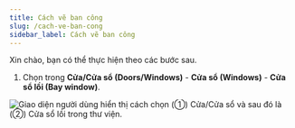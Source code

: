 ```yaml
---
title: Cách vẽ ban công
slug: /cach-ve-ban-cong
sidebar_label: Cách vẽ ban công
---
```


Xin chào, bạn có thể thực hiện theo các bước sau.

1. Chọn trong **Cửa/Cửa sổ (Doors/Windows)** - **Cửa sổ (Windows)** - **Cửa sổ lồi (Bay window)**.

![Giao diện người dùng hiển thị cách chọn (①) Cửa/Cửa sổ và sau đó là (②) Cửa sổ lồi trong thư viện.](https://storage.googleapis.com/jegavn_kb/images/44b5695b-97b4-40a6-89a8-9e2dd4ef014a.png)
